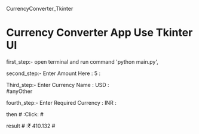    CurrencyConverter_Tkinter

# Currency Converter  App Use Tkinter UI #

first_step:- open terminal and run command 'python main.py', 

second_step:- Enter Amount Here        :    5    :  

Third_step:-  Enter Currency Name      :   USD   :   
#anyOther

fourth_step:- Enter Required Currency  :   INR   :          
  
  then        # :Click: #
          
  result   #      :₹ 410.132        #
